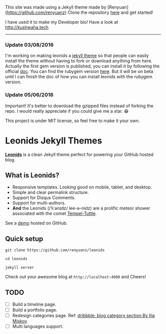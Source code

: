 
This site was made using a Jekyll theme made by [Renyuan] (https://github.com/renyuanz)
Clone the repository [here](https://github.com/renyuanz/leonids) and get started!

I have used it to make my Developer bio! Have a look at http://kushwaha.tech

-------------------------------------------------------------------------------------------

### Update 03/08/2016
I'm working on making leonids a [jekyll theme](https://jekyllrb.com/docs/themes/) so that people can easily install the theme without having to fork or download anything from here. Actually the first gem version is published, you can install it by following the official [doc](https://jekyllrb.com/docs/themes/). You can find the rubygem version [here](https://rubygems.org/gems/leonids). But it will be on beta until I can finish the doc of how you can install leonids with the rubygem version.

### Update 05/06/2016

Important! It's better to download the gzipped files instead of forking the repo. I would really appreciate if you could give me a star. 😁

This project is under MIT license, so feel free to make it your own.

# Leonids Jekyll Themes

**[Leonids](http://renyuanz.github.io/leonids)** is a clean Jekyll theme perfect for powering your GitHub hosted blog.

## What is Leonids?

* Responsive templates. Looking good on mobile, tablet, and desktop.
* Simple and clear permalink structure.
* Support for Disqus Comments.
* Support for multi-authors.
* **And** the Leonids (/ˈliːənɪdz/ lee-ə-nidz) are a prolific meteor shower associated with the comet [Tempel-Tuttle](https://en.wikipedia.org/wiki/55P/Tempel%E2%80%93Tuttle).

See a [demo](http://renyuanz.github.io/leonids/) hosted on GitHub.

## Quick setup

`git clone https://github.com/renyuanz/leonids`

`cd leonids`

`jekyll server`

Check out your awesome blog at `http://localhost:4000` and Cheers!

## TODO

- [ ] Build a timeline page.
- [ ] Build a portfolio page.
- [ ] Redesign categories page. Ref: [dribbble: blog category section By Ilja Miskov](https://dribbble.com/shots/2274792-Blog-Category-Selection)
- [ ] Multi languages support.
